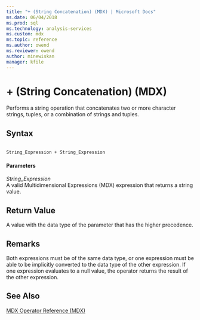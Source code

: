 ```yaml
---
title: "+ (String Concatenation) (MDX) | Microsoft Docs"
ms.date: 06/04/2018
ms.prod: sql
ms.technology: analysis-services
ms.custom: mdx
ms.topic: reference
ms.author: owend
ms.reviewer: owend
author: minewiskan
manager: kfile
---
```

# + (String Concatenation) (MDX)


  Performs a string operation that concatenates two or more character strings, tuples, or a combination of strings and tuples.  
  
## Syntax  
  
```  
  
String_Expression + String_Expression  
```  
  
#### Parameters  
 *String_Expression*  
 A valid Multidimensional Expressions (MDX) expression that returns a string value.  
  
## Return Value  
 A value with the data type of the parameter that has the higher precedence.  
  
## Remarks  
 Both expressions must be of the same data type, or one expression must be able to be implicitly converted to the data type of the other expression. If one expression evaluates to a null value, the operator returns the result of the other expression.  
  
## See Also  
 [MDX Operator Reference &#40;MDX&#41;](../mdx/mdx-operator-reference-mdx.md)  
  
  
